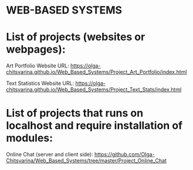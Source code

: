 # WEB-BASED SYSTEMS

# List of projects (websites or webpages):
Art Portfolio Website URL: 
https://olga-chitsvarina.github.io/Web_Based_Systems/Project_Art_Portfolio/index.html

Text Statistics Website URL: 
https://olga-chitsvarina.github.io/Web_Based_Systems/Project_Text_Stats/index.html

# List of projects that runs on localhost and require installation of modules:
Online Chat (server and client side):
https://github.com/Olga-Chitsvarina/Web_Based_Systems/tree/master/Project_Online_Chat
